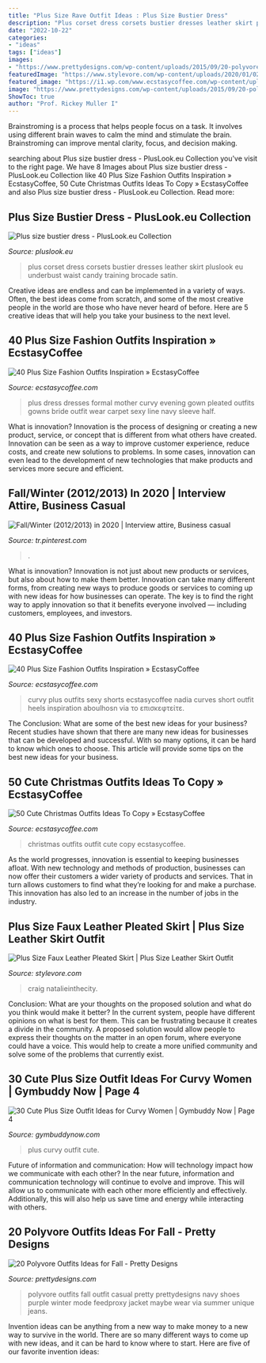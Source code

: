 ```yaml
---
title: "Plus Size Rave Outfit Ideas : Plus Size Bustier Dress"
description: "Plus corset dress corsets bustier dresses leather skirt pluslook eu underbust waist candy training brocade satin"
date: "2022-10-22"
categories:
- "ideas"
tags: ["ideas"]
images:
- "https://www.prettydesigns.com/wp-content/uploads/2015/09/20-polyvore-outfits-ideas-for-fall18.jpg"
featuredImage: "https://www.stylevore.com/wp-content/uploads/2020/01/0292715cb0a7d93e7c956c4884f5e746.jpg"
featured_image: "https://i1.wp.com/www.ecstasycoffee.com/wp-content/uploads/2016/10/Christmas-Outfit-Ideas-16.jpg"
image: "https://www.prettydesigns.com/wp-content/uploads/2015/09/20-polyvore-outfits-ideas-for-fall18.jpg"
ShowToc: true
author: "Prof. Rickey Muller I"
---
```



Brainstroming is a process that helps people focus on a task. It involves using different brain waves to calm the mind and stimulate the brain. Brainstroming can improve mental clarity, focus, and decision making.

	

		
searching about Plus size bustier dress - PlusLook.eu Collection you've visit to the right page. We have 8 Images about Plus size bustier dress - PlusLook.eu Collection like 40 Plus Size Fashion Outfits Inspiration » EcstasyCoffee, 50 Cute Christmas Outfits Ideas To Copy » EcstasyCoffee and also Plus size bustier dress - PlusLook.eu Collection. Read more:
		
    
## Plus Size Bustier Dress - PlusLook.eu Collection

<img loading=lazy src="https://pluslook.eu/wp-content/uploads/504232.jpg" onerror="this.onerror=null;this.src='https://tse2.mm.bing.net/th?id=OIP.ZELKIBUA63tq43L0Y9ap6gHaL1&amp;pid=15.1';" alt="Plus size bustier dress - PlusLook.eu Collection">

_Source: pluslook.eu_

>plus corset dress corsets bustier dresses leather skirt pluslook eu underbust waist candy training brocade satin. 

	

Creative ideas are endless and can be implemented in a variety of ways. Often, the best ideas come from scratch, and some of the most creative people in the world are those who have never heard of before. Here are 5 creative ideas that will help you take your business to the next level.

    
## 40 Plus Size Fashion Outfits Inspiration » EcstasyCoffee

<img loading=lazy src="https://i1.wp.com/www.ecstasycoffee.com/wp-content/uploads/2016/10/Pleated-evening-gown.jpg?resize=648%2C1024" onerror="this.onerror=null;this.src='https://tse2.mm.bing.net/th?id=OIP.M4VGERuCpbioASR47VNzlQHaLt&amp;pid=15.1';" alt="40 Plus Size Fashion Outfits Inspiration » EcstasyCoffee">

_Source: ecstasycoffee.com_

>plus dress dresses formal mother curvy evening gown pleated outfits gowns bride outfit wear carpet sexy line navy sleeve half. 

	

What is innovation?
Innovation is the process of designing or creating a new product, service, or concept that is different from what others have created. Innovation can be seen as a way to improve customer experience, reduce costs, and create new solutions to problems. In some cases, innovation can even lead to the development of new technologies that make products and services more secure and efficient.

    
## Fall/Winter (2012/2013) In 2020 | Interview Attire, Business Casual

<img loading=lazy src="https://i.pinimg.com/736x/0b/9c/ff/0b9cffb082653dc102982b1029db9556.jpg" onerror="this.onerror=null;this.src='https://tse2.mm.bing.net/th?id=OIP.p9VBeP0rSuZoGmUYDilU6gHaPN&amp;pid=15.1';" alt="Fall/Winter (2012/2013) in 2020 | Interview attire, Business casual">

_Source: tr.pinterest.com_

>. 

	

What is innovation?
Innovation is not just about new products or services, but also about how to make them better. Innovation can take many different forms, from creating new ways to produce goods or services to coming up with new ideas for how businesses can operate. The key is to find the right way to apply innovation so that it benefits everyone involved ― including customers, employees, and investors.

    
## 40 Plus Size Fashion Outfits Inspiration » EcstasyCoffee

<img loading=lazy src="https://i2.wp.com/www.ecstasycoffee.com/wp-content/uploads/2016/10/Curvy-Women-Fashion-Outfits-48.jpg" onerror="this.onerror=null;this.src='https://tse1.mm.bing.net/th?id=OIP.HZpE4gBeIkb5z8DAPZbLOQHaLH&amp;pid=15.1';" alt="40 Plus Size Fashion Outfits Inspiration » EcstasyCoffee">

_Source: ecstasycoffee.com_

>curvy plus outfits sexy shorts ecstasycoffee nadia curves short outfit heels inspiration aboulhosn via το επισκεφτείτε. 

	

The Conclusion: What are some of the best new ideas for your business?
Recent studies have shown that there are many new ideas for businesses that can be developed and successful. With so many options, it can be hard to know which ones to choose. This article will provide some tips on the best new ideas for your business.

    
## 50 Cute Christmas Outfits Ideas To Copy » EcstasyCoffee

<img loading=lazy src="https://i1.wp.com/www.ecstasycoffee.com/wp-content/uploads/2016/10/Christmas-Outfit-Ideas-16.jpg" onerror="this.onerror=null;this.src='https://tse3.mm.bing.net/th?id=OIP.5jXwOb6UOdP13VwA2V9WYAHaLG&amp;pid=15.1';" alt="50 Cute Christmas Outfits Ideas To Copy » EcstasyCoffee">

_Source: ecstasycoffee.com_

>christmas outfits outfit cute copy ecstasycoffee. 

	

As the world progresses, innovation is essential to keeping businesses afloat. With new technology and methods of production, businesses can now offer their customers a wider variety of products and services. That in turn allows customers to find what they’re looking for and make a purchase. This innovation has also led to an increase in the number of jobs in the industry.

    
## Plus Size Faux Leather Pleated Skirt | Plus Size Leather Skirt Outfit

<img loading=lazy src="https://www.stylevore.com/wp-content/uploads/2020/01/0292715cb0a7d93e7c956c4884f5e746.jpg" onerror="this.onerror=null;this.src='https://tse3.mm.bing.net/th?id=OIP.KK2jI1wGw2ztB-8xjFINJwHaLH&amp;pid=15.1';" alt="Plus Size Faux Leather Pleated Skirt | Plus Size Leather Skirt Outfit">

_Source: stylevore.com_

>craig natalieinthecity. 

	

Conclusion: What are your thoughts on the proposed solution and what do you think would make it better?
In the current system, people have different opinions on what is best for them. This can be frustrating because it creates a divide in the community. A proposed solution would allow people to express their thoughts on the matter in an open forum, where everyone could have a voice. This would help to create a more unified community and solve some of the problems that currently exist.

    
## 30 Cute Plus Size Outfit Ideas For Curvy Women | Gymbuddy Now | Page 4

<img loading=lazy src="https://www.gymbuddynow.com/wp-content/uploads/2018/08/25-1.jpg" onerror="this.onerror=null;this.src='https://tse3.mm.bing.net/th?id=OIP.tuH_im-Hm2FAa1Q30TkLhwHaKk&amp;pid=15.1';" alt="30 Cute Plus Size Outfit Ideas for Curvy Women | Gymbuddy Now | Page 4">

_Source: gymbuddynow.com_

>plus curvy outfit cute. 

	

Future of information and communication: How will technology impact how we communicate with each other?
In the near future, information and communication technology will continue to evolve and improve. This will allow us to communicate with each other more efficiently and effectively. Additionally, this will also help us save time and energy while interacting with others.

    
## 20 Polyvore Outfits Ideas For Fall - Pretty Designs

<img loading=lazy src="https://www.prettydesigns.com/wp-content/uploads/2015/09/20-polyvore-outfits-ideas-for-fall18.jpg" onerror="this.onerror=null;this.src='https://tse3.mm.bing.net/th?id=OIP.exeRzRYz4HkNca5rNS-RqAHaKW&amp;pid=15.1';" alt="20 Polyvore Outfits Ideas for Fall - Pretty Designs">

_Source: prettydesigns.com_

>polyvore outfits fall outfit casual pretty prettydesigns navy shoes purple winter mode feedproxy jacket maybe wear via summer unique jeans. 

	

Invention ideas can be anything from a new way to make money to a new way to survive in the world. There are so many different ways to come up with new ideas, and it can be hard to know where to start. Here are five of our favorite invention ideas:

